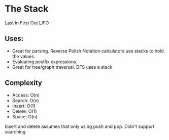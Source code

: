 # The Stack
Last In First Out LIFO

## Uses:
* Great for parsing. Reverse Polish Notation calculators use stacks to hold the values.
* Evaluating postfix expressions
* Great for tree/graph traversal.  DFS uses a stack

## Complexity
* Access: O(n)
* Search: O(n)
* Insert: O(1)
* Delete: O(1)
* Space:  O(n)

Insert and delete assumes that only using push and pop.  Didn't support searching
